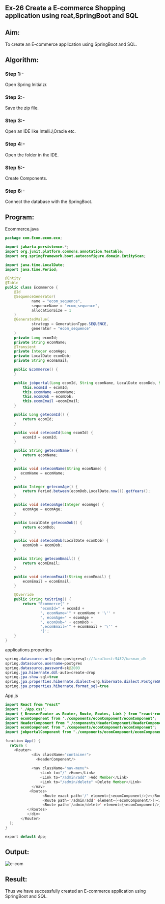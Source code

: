 ## Ex-26 Create a E-commerce Shopping application using reat,SpringBoot and SQL
## Aim:
To create an E-commerce application using SpringBoot and SQL.

## Algorithm:
### Step 1:-
Open Spring Initialzr.

### Step 2:-
Save the zip file.

### Step 3:-
Open an IDE like IntelliJ,Oracle etc.

### Step 4:-
Open the folder in the IDE.

### Step 5:-
Create Components.

### Step 6:-
Connect the database with the SpringBoot.

## Program:
Ecommerce.java
```java
package com.Ecom.ecom.eco;

import jakarta.persistence.*;
import org.junit.platform.commons.annotation.Testable;
import org.springframework.boot.autoconfigure.domain.EntityScan;

import java.time.LocalDate;
import java.time.Period;

@Entity
@Table
public class Ecommerce {
    @Id
    @SequenceGenerator(
            name = "ecom_sequence",
            sequenceName = "ecom_sequence",
            allocationSize = 1
    )
    @GeneratedValue(
            strategy = GenerationType.SEQUENCE,
            generator = "ecom_sequence"
    )
    private Long ecomId;
    private String ecomName;
    @Transient
    private Integer ecomAge;
    private LocalDate ecomDob;
    private String ecomEmail;

    public Ecommerce() {
    }

    public jobportal(Long ecomId, String ecomName, LocalDate ecomDob, String ecomEmail) {
        this.ecomId = ecomId;
        this.ecomName =ecomName;
        this.ecomDob = ecomDob;
        this.ecomEmail =ecomEmail;
    }

    public Long getecomId() {
        return ecomId;
    }

    public void setecomId(Long ecomId) {
        ecomId = ecomId;
    }

    public String getecomName() {
        return ecomName;
    }

    public void setecomName(String ecomName) {
       ecomName = ecomName;
    }

    public Integer getecomAge() {
        return Period.between(ecomDob,LocalDate.now()).getYears();
    }

    public void setecomAge(Integer ecomAge) {
        ecomAge = ecomAge;
    }

    public LocalDate getecomDob() {
        return ecomDob;
    }

    public void setecomDob(LocalDate ecomDob) {
        ecomDob = ecomDob;
    }

    public String getecomEmail() {
        return ecomEmail;
    }

    public void setecomEmail(String ecomEmail) {
        ecomEmail = ecomEmail;
    }

    @Override
    public String toString() {
        return "Ecommerce{" +
                "ecomId=" + ecomId +
                ", ecomName='" + ecomName + '\'' +
                ", ecomAge=" + ecomAge +
                ", ecomDob=" + ecomDob +
                ",ecomEmail='" + ecomEmail + '\'' +
                '}';
    }
}
```
applications.properties
```java
spring.datasource.url=jdbc:postgresql://localhost:5432/hosman_db
spring.datasource.username=postgres
spring.datasource.password=sk@2003
spring.jpa.hibernate.ddl-auto=create-drop
spring.jpa.show-sql=true
spring.jpa.properties.hibernate.dialect=org.hibernate.dialect.PostgreSQLDialect
spring.jpa.properties.hibernate.format_sql=true
```
App.js
```java
import React from "react"
import './App.css';
import { BrowserRouter as Router, Route, Routes, Link } from "react-router-dom";
import ecomComponent from './components/ecomComponent/ecomComponent';
import HeaderComponent from "./components/HeaderComponent/HeaderComponent";
import ecomComponent from "./components/ecomComponent/ecomComponent";
import jobportalComponent from "./components/ecomComponent/ecomComponent";

function App() {
  return (
    <Router>
            <div className="container">
              <HeaderComponent/>
              
            <nav className="nav-menu">
                <Link to="/" >Home</Link>
                <Link to="/admin/add" >Add Member</Link>
                <Link to="/admin/delete" >Delete Member</Link>
            </nav>
           <Routes>
                 <Route exact path='/' element={<ecomComponent/>}></Route>
                 <Route path='/admin/add' element={<ecomComponent/>}></Route>
                 <Route path='/admin/delete' element={<ecomComponent/>}></Route>
          </Routes>
          </div>
       </Router>
  );
}

export default App;
```
## Output:
![e-com](https://github.com/SarankumarJ/E-Commerce-Shopping-Application/assets/94778101/ec2371f9-5af2-4147-a82f-5c7886613ee0)


## Result:
Thus we have successfully created an E-commerce application using SpringBoot and SQL.

